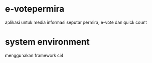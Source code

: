 # e-votepermira
aplikasi untuk media informasi seputar permira, e-vote dan quick count

# system environment
menggunakan framework ci4
